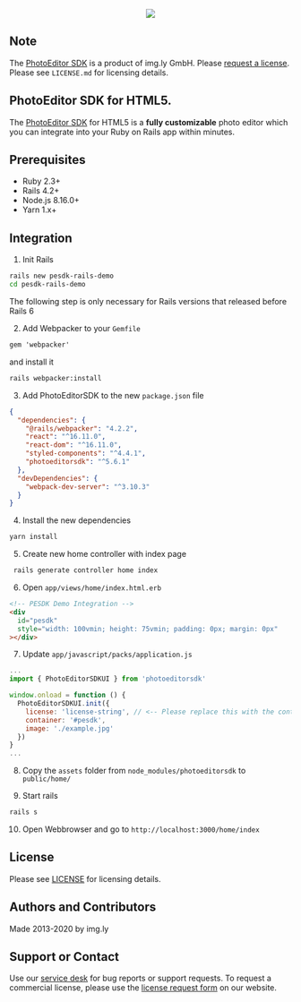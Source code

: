 <p align="center">
  <img src="http://static.photoeditorsdk.com/logo.png" />
</p>

## Note

The [PhotoEditor SDK](https://www.photoeditorsdk.com/?utm_campaign=Projects&utm_source=Github&utm_medium=Side_Projects&utm_content=Rails-Demo) is a product of img.ly GmbH.
Please [request a license](https://account.photoeditorsdk.com/pricing?utm_campaign=Projects&utm_source=Github&utm_medium=Side_Projects&utm_content=Rails-Demo). Please see `LICENSE.md` for licensing details.

## PhotoEditor SDK for HTML5.

The [PhotoEditor SDK](https://www.photoeditorsdk.com/?utm_campaign=Projects&utm_source=Github&utm_medium=Side_Projects&utm_content=Rails-Demo) for HTML5 is a **fully customizable** photo editor which you can integrate into your Ruby on Rails app within minutes.

## Prerequisites

- Ruby 2.3+
- Rails 4.2+
- Node.js 8.16.0+
- Yarn 1.x+

## Integration

1. Init Rails

```bash
rails new pesdk-rails-demo
cd pesdk-rails-demo
```

The following step is only necessary for Rails versions that released before Rails 6

2. Add Webpacker to your `Gemfile`

```html
gem 'webpacker'
```

and install it

```bash
rails webpacker:install
```

3. Add PhotoEditorSDK to the new `package.json` file

```json
{
  "dependencies": {
    "@rails/webpacker": "4.2.2",
    "react": "^16.11.0",
    "react-dom": "^16.11.0",
    "styled-components": "^4.4.1",
    "photoeditorsdk": "^5.6.1"
  },
  "devDependencies": {
    "webpack-dev-server": "^3.10.3"
  }
}
```

4. Install the new dependencies

```bash
yarn install
```

5. Create new home controller with index page

```bash
 rails generate controller home index
```

6. Open `app/views/home/index.html.erb`

```html
<!-- PESDK Demo Integration -->
<div
  id="pesdk"
  style="width: 100vmin; height: 75vmin; padding: 0px; margin: 0px"
></div>
```

7. Update `app/javascript/packs/application.js`

```javascript
...
import { PhotoEditorSDKUI } from 'photoeditorsdk'

window.onload = function () {
  PhotoEditorSDKUI.init({
    license: 'license-string', // <-- Please replace this with the content of your license file. The JSON-object must be in string format.
    container: '#pesdk',
    image: './example.jpg'
  })
}
...
```

8. Copy the `assets` folder from `node_modules/photoeditorsdk` to `public/home/`

9. Start rails

```bash
rails s
```

10. Open Webbrowser and go to `http://localhost:3000/home/index`

## License

Please see [LICENSE](https://github.com/imgly/pesdk-html5-rails/blob/master/LICENSE.md) for licensing details.

## Authors and Contributors

Made 2013-2020 by img.ly

## Support or Contact

Use our [service desk](http://support.photoeditorsdk.com) for bug reports or support requests. To request a commercial license, please use the [license request form](https://account.photoeditorsdk.com/pricing?utm_campaign=Projects&utm_source=Github&utm_medium=Side_Projects&utm_content=Rails-Demo) on our website.
````
